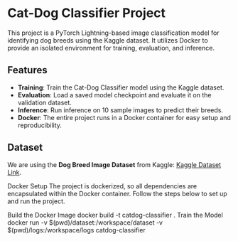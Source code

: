 # Cat-Dog Classifier Project

This project is a PyTorch Lightning-based image classification model for identifying dog breeds using the Kaggle dataset. It utilizes Docker to provide an isolated environment for training, evaluation, and inference.

## Features

- **Training**: Train the Cat-Dog Classifier model using the Kaggle dataset.
- **Evaluation**: Load a saved model checkpoint and evaluate it on the validation dataset.
- **Inference**: Run inference on 10 sample images to predict their breeds.
- **Docker**: The entire project runs in a Docker container for easy setup and reproducibility.

## Dataset

We are using the **Dog Breed Image Dataset** from Kaggle: [Kaggle Dataset Link](https://www.kaggle.com/datasets/khushikhushikhushi/dog-breed-image-dataset).

Docker Setup
The project is dockerized, so all dependencies are encapsulated within the Docker container. Follow the steps below to set up and run the project.

Build the Docker Image 
       docker build -t catdog-classifier .
Train the Model
       docker run -v $(pwd)/dataset:/workspace/dataset -v $(pwd)/logs:/workspace/logs catdog-classifier



